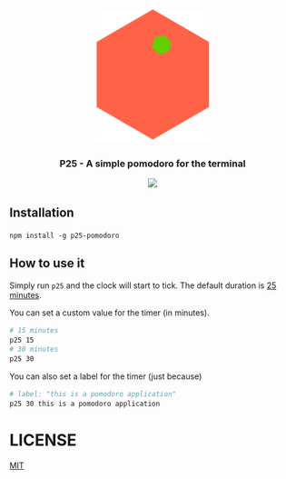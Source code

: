 <h1 align="center">
  <br>
  <img src="https://raw.githubusercontent.com/thassiov/p25/master/logo.png" alt="p25" width="200">
</h1>

<h3 align="center">P25 - A simple pomodoro for the terminal</h3>

<p align="center">
<img src="https://circleci.com/gh/thassiov/p25.svg?style=svg">
</p>

## Installation

`npm install -g p25-pomodoro`

## How to use it

Simply run `p25` and the clock will start to tick. The default duration is [25 minutes](https://en.wikipedia.org/wiki/Pomodoro_Technique).

You can set a custom value for the timer (in minutes).

```bash
# 15 minutes
p25 15
# 30 minutes
p25 30
```

You can also set a label for the timer (just because)

```bash
# label: "this is a pomodoro application"
p25 30 this is a pomodoro application
```

# LICENSE
[MIT](LICENSE.md)
